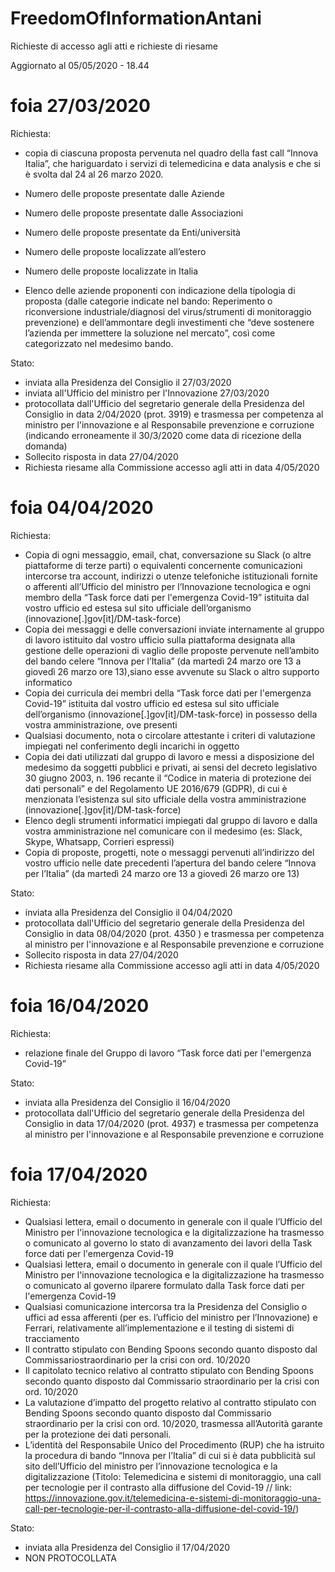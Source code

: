 # FreedomOfInformationAntani
Richieste di accesso agli atti e richieste di riesame 

Aggiornato al 05/05/2020 - 18.44

# foia 27/03/2020
Richiesta: 

- copia di ciascuna proposta pervenuta nel quadro della fast call “Innova Italia”, che hariguardato i servizi di telemedicina e data analysis e che si è svolta dal 24 al 26 marzo 2020.

- Numero delle proposte presentate dalle Aziende
- Numero delle proposte presentate dalle Associazioni
- Numero delle proposte presentate da Enti/università
- Numero delle proposte localizzate all’estero
- Numero delle proposte localizzate in Italia
- Elenco delle aziende proponenti con indicazione della tipologia di proposta (dalle categorie indicate nel bando: Reperimento o riconversione industriale/diagnosi del virus/strumenti di monitoraggio prevenzione) e dell’ammontare degli investimenti che “deve sostenere l’azienda per immettere la soluzione nel mercato”, così come categorizzato nel medesimo bando. 

Stato: 
- inviata alla Presidenza del Consiglio il 27/03/2020
- inviata all'Ufficio del ministro per l'Innovazione 27/03/2020
- protocollata dall'Ufficio del segretario generale della Presidenza del Consiglio in data 2/04/2020 (prot. 3919) e trasmessa per competenza al ministro per l'innovazione e al Responsabile prevenzione e corruzione (indicando erroneamente il 30/3/2020 come data di ricezione della domanda)
- Sollecito risposta in data 27/04/2020
- Richiesta riesame alla Commissione accesso agli atti in data 4/05/2020

# foia 04/04/2020
Richiesta:

- Copia di ogni messaggio, email, chat, conversazione su Slack (o altre piattaforme di terze parti) o equivalenti concernente comunicazioni intercorse tra account, indirizzi o utenze telefoniche istituzionali fornite o afferenti all’Ufficio del ministro per l’Innovazione tecnologica e ogni membro della “Task force dati per l'emergenza Covid-19” istituita dal vostro ufficio ed estesa sul sito ufficiale dell’organismo (innovazione[.]gov[it]/DM-task-force)
- Copia dei messaggi e delle conversazioni inviate internamente al gruppo di lavoro istituito dal vostro ufficio sulla piattaforma designata alla gestione delle operazioni di vaglio delle proposte pervenute nell’ambito del bando celere “Innova per l’Italia” (da martedì 24 marzo ore 13 a giovedì 26 marzo ore 13),siano esse avvenute su Slack o altro supporto informatico
- Copia dei curricula dei membri della “Task force dati per l'emergenza Covid-19” istituita dal vostro ufficio ed estesa sul sito ufficiale dell’organismo (innovazione[.]gov[it]/DM-task-force) in possesso della vostra amministrazione, ove presenti
- Qualsiasi documento, nota o circolare attestante i criteri di valutazione impiegati nel conferimento degli incarichi in oggetto
- Copia dei dati utilizzati dal gruppo di lavoro e messi a disposizione del medesimo da soggetti pubblici e privati, ai sensi del decreto legislativo 30 giugno 2003, n. 196 recante il “Codice in materia di protezione dei dati personali” e del Regolamento UE 2016/679 (GDPR), di cui è menzionata l’esistenza sul sito ufficiale della vostra amministrazione (innovazione[.]gov[it]/DM-task-force)
- Elenco degli strumenti informatici impiegati dal gruppo di lavoro e dalla vostra amministrazione nel comunicare con il medesimo (es: Slack, Skype, Whatsapp, Corrieri espressi)
- Copia di proposte, progetti, note o messaggi pervenuti all’indirizzo del vostro ufficio nelle date precedenti l’apertura del bando celere “Innova per l’Italia” (da martedì 24 marzo ore 13 a giovedì 26 marzo ore 13)

Stato: 
- inviata alla Presidenza del Consiglio il 04/04/2020
- protocollata dall'Ufficio del segretario generale della Presidenza del Consiglio in data 08/04/2020 (prot. 4350 ) e trasmessa per competenza al ministro per l'innovazione e al Responsabile prevenzione e corruzione 
- Sollecito risposta in data 27/04/2020
- Richiesta riesame alla Commissione accesso agli atti in data 4/05/2020

# foia 16/04/2020
Richiesta:

- relazione finale del Gruppo di lavoro “Task force dati per l'emergenza Covid-19”

Stato:
- inviata alla Presidenza del Consiglio il 16/04/2020
- protocollata dall'Ufficio del segretario generale della Presidenza del Consiglio in data 17/04/2020 (prot. 4937) e trasmessa per competenza al ministro per l'innovazione e al Responsabile prevenzione e corruzione 

# foia 17/04/2020
Richiesta:
- Qualsiasi lettera, email o documento in generale con il quale l’Ufficio del Ministro per l'innovazione tecnologica e la digitalizzazione ha trasmesso o comunicato al governo lo stato di avanzamento dei lavori della Task force dati per l'emergenza Covid-19
- Qualsiasi lettera, email o documento in generale con il quale l’Ufficio del Ministro per l'innovazione tecnologica e la digitalizzazione ha trasmesso o comunicato al governo ilparere formulato dalla Task force dati per l'emergenza Covid-19
- Qualsiasi comunicazione intercorsa tra la Presidenza del Consiglio o uffici ad essa afferenti (per es. l’ufficio del ministro per l’Innovazione) e Ferrari, relativamente all’implementazione e il testing di sistemi di tracciamento
- Il contratto stipulato con Bending Spoons secondo quanto disposto dal Commissariostraordinario per la crisi con ord. 10/2020
- Il capitolato tecnico relativo al contratto stipulato con Bending Spoons secondo quanto disposto dal Commissario straordinario per la crisi con ord. 10/2020
- La valutazione d’impatto del progetto relativo al contratto stipulato con Bending Spoons secondo quanto disposto dal Commissario straordinario per la crisi con ord. 10/2020, trasmessa all’Autorità garante per la protezione dei dati personali.
- L’identità del Responsabile Unico del Procedimento (RUP) che ha istruito la procedura di bando “Innova per l’Italia” di cui si è data pubblicità sul sito dell’Ufficio del ministro per l’innovazione tecnologica e la digitalizzazione (Titolo: Telemedicina e sistemi di monitoraggio, una call per tecnologie per il contrasto alla diffusione del Covid-19 // link: https://innovazione.gov.it/telemedicina-e-sistemi-di-monitoraggio-una-call-per-tecnologie-per-il-contrasto-alla-diffusione-del-covid-19/)

Stato:
- inviata alla Presidenza del Consiglio il 17/04/2020
- NON PROTOCOLLATA




